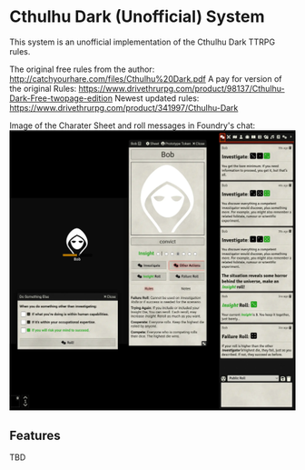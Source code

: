 # Cthulhu Dark (Unofficial) System

This system is an unofficial implementation of the Cthulhu Dark TTRPG rules.

The original free rules from the author: http://catchyourhare.com/files/Cthulhu%20Dark.pdf
A pay for version of the original Rules: https://www.drivethrurpg.com/product/98137/Cthulhu-Dark-Free-twopage-edition
Newest updated rules: https://www.drivethrurpg.com/product/341997/Cthulhu-Dark

Image of the Charater Sheet and roll messages in Foundry's chat:
![Screenshot](CD_screenshot.webp)

## Features

TBD
